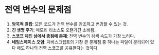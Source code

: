 # 전역 변수의 문제점

1. **암묵적 결합**: 모든 코드가 전역 변수를 참조하고 변경할 수 있는 것.
2. **긴 생명 주기**: 메모리 리소스도 오랜기간 소비됨.
3. **스코프 체인 상에서 종점에 존재**: 전역 변수의 검색 속도가 가장 느리다.
4. **네임스페이스 오염**: 자바스크립트의 가장 큰 문제점 중 하나는 파일이 분리되어 있다 해도 하나의 전역 스코프를 공유한다는 것이다
